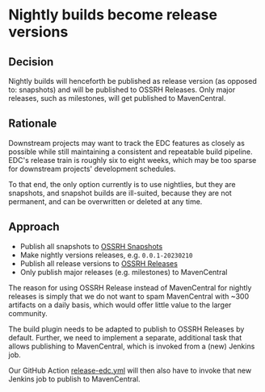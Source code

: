 # Nightly builds become release versions

## Decision

Nightly builds will henceforth be published as release version (as opposed to: snapshots) and will be published to OSSRH
Releases.
Only major releases, such as milestones, will get published to MavenCentral.

## Rationale

Downstream projects may want to track the EDC features as closely as possible while still maintaining a consistent and
repeatable build pipeline. EDC's release train is roughly six to eight weeks, which may be too sparse for downstream
projects' development schedules.

To that end, the only option currently is to use nightlies, but they are snapshots, and snapshot builds are ill-suited,
because they are not permanent, and can be overwritten or deleted at any time.

## Approach

- Publish all snapshots to [OSSRH Snapshots](https://oss.sonatype.org/content/repositories/snapshots/)
- Make nightly versions releases, e.g. `0.0.1-20230210`
- Publish all release versions to [OSSRH Releases](https://oss.sonatype.org/content/repositories/releases/)
- Only publish major releases (e.g. milestones) to MavenCentral

The reason for using OSSRH Release instead of MavenCentral for nightly releases is simply that we do not want to spam
MavenCentral with ~300 artifacts on a daily basis, which would offer little value to the larger community.

The build plugin needs to be adapted to publish to OSSRH Releases by default. Further, we need to implement a separate,
additional task that allows publishing to MavenCentral, which is invoked from a (new) Jenkins job.

Our GitHub Action [release-edc.yml](../../../../.github/workflows/release-edc.yml) will then also have to invoke that
new Jenkins job to publish to MavenCentral. 